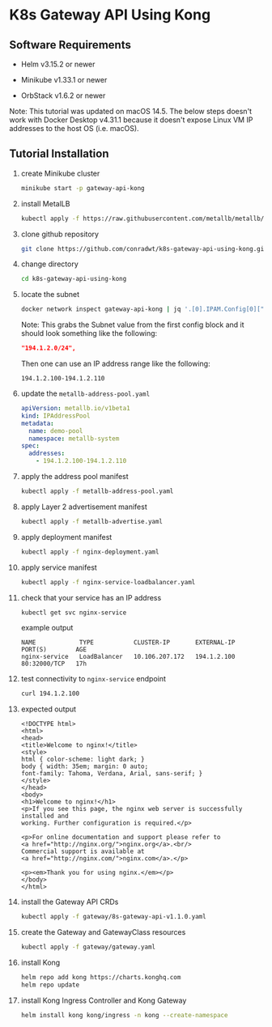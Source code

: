 # K8s Gateway API Using Kong

## Software Requirements

- Helm v3.15.2 or newer

- Minikube v1.33.1 or newer

- OrbStack v1.6.2 or newer

Note: This tutorial was updated on macOS 14.5. The below steps doesn't work with Docker Desktop v4.31.1
because it doesn't expose Linux VM IP addresses to the host OS (i.e. macOS).

## Tutorial Installation

1.  create Minikube cluster

    ```zsh
    minikube start -p gateway-api-kong
    ```

2.  install MetalLB

    ```zsh
    kubectl apply -f https://raw.githubusercontent.com/metallb/metallb/v0.14.5/config/manifests/metallb-native.yaml
    ```

3.  clone github repository

    ```zsh
    git clone https://github.com/conradwt/k8s-gateway-api-using-kong.git
    ```

4.  change directory

    ```zsh
    cd k8s-gateway-api-using-kong
    ```

5.  locate the subnet

    ```zsh
    docker network inspect gateway-api-kong | jq '.[0].IPAM.Config[0]["Subnet"]'
    ```

    Note: This grabs the Subnet value from the first config block and it should
    look something like the following:

    ```json
    "194.1.2.0/24",
    ```

    Then one can use an IP address range like the following:

    ```
    194.1.2.100-194.1.2.110
    ```

6.  update the `metallb-address-pool.yaml`

    ```yaml
    apiVersion: metallb.io/v1beta1
    kind: IPAddressPool
    metadata:
      name: demo-pool
      namespace: metallb-system
    spec:
      addresses:
        - 194.1.2.100-194.1.2.110
    ```

7.  apply the address pool manifest

    ```zsh
    kubectl apply -f metallb-address-pool.yaml
    ```

8.  apply Layer 2 advertisement manifest

    ```zsh
    kubectl apply -f metallb-advertise.yaml
    ```

9.  apply deployment manifest

    ```zsh
    kubectl apply -f nginx-deployment.yaml
    ```

10. apply service manifest

    ```zsh
    kubectl apply -f nginx-service-loadbalancer.yaml
    ```

11. check that your service has an IP address

    ```zsh
    kubectl get svc nginx-service
    ```

    example output

    ```text
    NAME            TYPE           CLUSTER-IP       EXTERNAL-IP      PORT(S)        AGE
    nginx-service   LoadBalancer   10.106.207.172   194.1.2.100   80:32000/TCP   17h
    ```

12. test connectivity to `nginx-service` endpoint

    ```zsh
    curl 194.1.2.100
    ```

13. expected output

    ```text
    <!DOCTYPE html>
    <html>
    <head>
    <title>Welcome to nginx!</title>
    <style>
    html { color-scheme: light dark; }
    body { width: 35em; margin: 0 auto;
    font-family: Tahoma, Verdana, Arial, sans-serif; }
    </style>
    </head>
    <body>
    <h1>Welcome to nginx!</h1>
    <p>If you see this page, the nginx web server is successfully installed and
    working. Further configuration is required.</p>

    <p>For online documentation and support please refer to
    <a href="http://nginx.org/">nginx.org</a>.<br/>
    Commercial support is available at
    <a href="http://nginx.com/">nginx.com</a>.</p>

    <p><em>Thank you for using nginx.</em></p>
    </body>
    </html>
    ```

14. install the Gateway API CRDs

    ```zsh
    kubectl apply -f gateway/8s-gateway-api-v1.1.0.yaml
    ```

15. create the Gateway and GatewayClass resources

    ```zsh
    kubectl apply -f gateway/gateway.yaml
    ```

16. install Kong

    ```zsh
    helm repo add kong https://charts.konghq.com
    helm repo update
    ```

17. install Kong Ingress Controller and Kong Gateway

    ```zsh
    helm install kong kong/ingress -n kong --create-namespace
    ```
